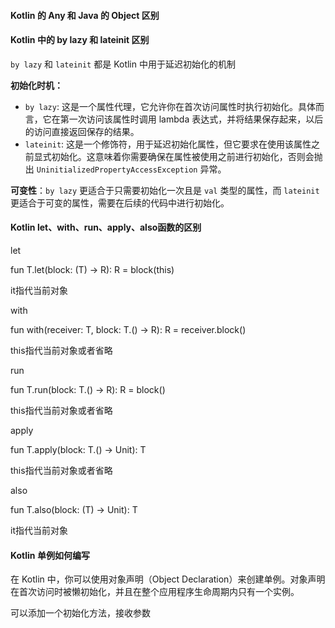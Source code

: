 #### Kotlin 的 Any 和 Java 的 Object 区别



#### Kotlin 中的 by lazy 和 lateinit 区别

`by lazy` 和 `lateinit` 都是 Kotlin 中用于延迟初始化的机制

**初始化时机：**

- `by lazy`: 这是一个属性代理，它允许你在首次访问属性时执行初始化。具体而言，它在第一次访问该属性时调用 lambda 表达式，并将结果保存起来，以后的访问直接返回保存的结果。
- `lateinit`: 这是一个修饰符，用于延迟初始化属性，但它要求在使用该属性之前显式初始化。这意味着你需要确保在属性被使用之前进行初始化，否则会抛出 `UninitializedPropertyAccessException` 异常。

**可变性**：`by lazy` 更适合于只需要初始化一次且是 `val` 类型的属性，而 `lateinit` 更适合于可变的属性，需要在后续的代码中进行初始化。



#### Kotlin let、with、run、apply、also函数的区别

let	

fun T.let(block: (T) -> R): R = block(this)	

it指代当前对象



with

fun with(receiver: T, block: T.() -> R): R = receiver.block()

this指代当前对象或者省略



run

fun T.run(block: T.() -> R): R = block()

this指代当前对象或者省略



apply

fun T.apply(block: T.() -> Unit): T

this指代当前对象或者省略



also

fun T.also(block: (T) -> Unit): T

it指代当前对象



#### Kotlin 单例如何编写

在 Kotlin 中，你可以使用对象声明（Object Declaration）来创建单例。对象声明在首次访问时被懒初始化，并且在整个应用程序生命周期内只有一个实例。

可以添加一个初始化方法，接收参数
